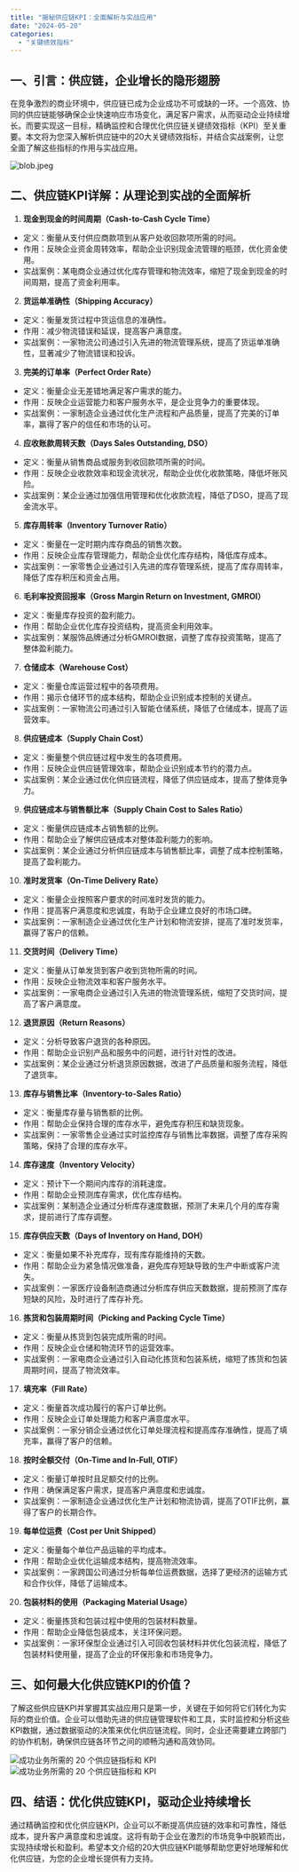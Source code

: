 ```yaml
---
title: "揭秘供应链KPI：全面解析与实战应用"
date: "2024-05-20"
categories: 
  - "关键绩效指标"
---
```


## 一、引言：供应链，企业增长的隐形翅膀

在竞争激烈的商业环境中，供应链已成为企业成功不可或缺的一环。一个高效、协同的供应链能够确保企业快速响应市场变化，满足客户需求，从而驱动企业持续增长。而要实现这一目标，精确监控和合理优化供应链关键绩效指标（KPI）至关重要。本文将为您深入解析供应链中的20大关键绩效指标，并结合实战案例，让您全面了解这些指标的作用与实战应用。

![blob.jpeg](images/1664243830-blob-jpeg.jpeg)

## 二、供应链KPI详解：从理论到实战的全面解析

1. **现金到现金的时间周期（Cash-to-Cash Cycle Time）**

- 定义：衡量从支付供应商款项到从客户处收回款项所需的时间。
- 作用：反映企业资金周转效率，帮助企业识别现金流管理的瓶颈，优化资金使用。
- 实战案例：某电商企业通过优化库存管理和物流效率，缩短了现金到现金的时间周期，提高了资金利用率。

2. **货运单准确性（Shipping Accuracy）**

- 定义：衡量发货过程中货运信息的准确性。
- 作用：减少物流错误和延误，提高客户满意度。
- 实战案例：一家物流公司通过引入先进的物流管理系统，提高了货运单准确性，显著减少了物流错误和投诉。

3. **完美的订单率（Perfect Order Rate）**

- 定义：衡量企业无差错地满足客户需求的能力。
- 作用：反映企业运营能力和客户服务水平，是企业竞争力的重要体现。
- 实战案例：一家制造企业通过优化生产流程和产品质量，提高了完美的订单率，赢得了客户的信任和市场的认可。

4. **应收账款周转天数（Days Sales Outstanding, DSO）**

- 定义：衡量从销售商品或服务到收回款项所需的时间。
- 作用：反映企业收款效率和现金流状况，帮助企业优化收款策略，降低坏账风险。
- 实战案例：某企业通过加强信用管理和优化收款流程，降低了DSO，提高了现金流水平。

5. **库存周转率（Inventory Turnover Ratio）**

- 定义：衡量在一定时期内库存商品的销售次数。
- 作用：反映企业库存管理能力，帮助企业优化库存结构，降低库存成本。
- 实战案例：一家零售企业通过引入先进的库存管理系统，提高了库存周转率，降低了库存积压和资金占用。

6. **毛利率投资回报率（Gross Margin Return on Investment, GMROI）**

- 定义：衡量库存投资的盈利能力。
- 作用：帮助企业优化库存投资结构，提高资金利用效率。
- 实战案例：某服饰品牌通过分析GMROI数据，调整了库存投资策略，提高了整体盈利能力。

7. **仓储成本（Warehouse Cost）**

- 定义：衡量仓库运营过程中的各项费用。
- 作用：揭示仓储环节的成本结构，帮助企业识别成本控制的关键点。
- 实战案例：一家物流公司通过引入智能仓储系统，降低了仓储成本，提高了运营效率。

8. **供应链成本（Supply Chain Cost）**

- 定义：衡量整个供应链过程中发生的各项费用。
- 作用：反映企业供应链管理效率，帮助企业识别成本节约的潜力点。
- 实战案例：某企业通过优化供应链流程，降低了供应链成本，提高了整体竞争力。

9. **供应链成本与销售额比率（Supply Chain Cost to Sales Ratio）**

- 定义：衡量供应链成本占销售额的比例。
- 作用：帮助企业了解供应链成本对整体盈利能力的影响。
- 实战案例：某企业通过分析供应链成本与销售额比率，调整了成本控制策略，提高了盈利能力。

10. **准时发货率（On-Time Delivery Rate）**

- 定义：衡量企业按照客户要求的时间准时发货的能力。
- 作用：提高客户满意度和忠诚度，有助于企业建立良好的市场口碑。
- 实战案例：一家制造企业通过优化生产计划和物流安排，提高了准时发货率，赢得了客户的信赖。

11. **交货时间（Delivery Time）**

- 定义：衡量从订单发货到客户收到货物所需的时间。
- 作用：反映企业物流效率和客户服务水平。
- 实战案例：一家电商企业通过引入先进的物流管理系统，缩短了交货时间，提高了客户满意度。

12. **退货原因（Return Reasons）**

- 定义：分析导致客户退货的各种原因。
- 作用：帮助企业识别产品和服务中的问题，进行针对性的改进。
- 实战案例：某企业通过分析退货原因数据，改进了产品质量和服务流程，降低了退货率。

13. **库存与销售比率（Inventory-to-Sales Ratio）**

- 定义：衡量库存量与销售额的比例。
- 作用：帮助企业保持合理的库存水平，避免库存积压和缺货现象。
- 实战案例：一家零售企业通过实时监控库存与销售比率数据，调整了库存采购策略，保持了合理的库存水平。

14. **库存速度（Inventory Velocity）**

- 定义：预计下一个期间内库存的消耗速度。
- 作用：帮助企业预测库存需求，优化库存结构。
- 实战案例：某制造企业通过分析库存速度数据，预测了未来几个月的库存需求，提前进行了库存调整。

15. **库存供应天数（Days of Inventory on Hand, DOH）**

- 定义：衡量如果不补充库存，现有库存能维持的天数。
- 作用：帮助企业为紧急情况做准备，避免库存短缺导致的生产中断或客户流失。
- 实战案例：一家医疗设备制造商通过分析库存供应天数数据，提前预测了库存短缺的风险，及时进行了库存补充。

16. **拣货和包装周期时间（Picking and Packing Cycle Time）**

- 定义：衡量从拣货到包装完成所需的时间。
- 作用：反映企业仓储和物流环节的运营效率。
- 实战案例：一家电商企业通过引入自动化拣货和包装系统，缩短了拣货和包装周期时间，提高了物流效率。

17. **填充率（Fill Rate）**

- 定义：衡量首次成功履行的客户订单比例。
- 作用：反映企业订单处理能力和客户满意度水平。
- 实战案例：一家分销企业通过优化订单处理流程和提高库存准确性，提高了填充率，赢得了客户的信赖。

18. **按时全额交付（On-Time and In-Full, OTIF）**

- 定义：衡量订单按时且足额交付的比例。
- 作用：确保满足客户需求，提高客户满意度和忠诚度。
- 实战案例：一家制造企业通过优化生产计划和物流协调，提高了OTIF比例，赢得了客户的长期合作。

19. **每单位运费（Cost per Unit Shipped）**

- 定义：衡量每个单位产品运输的平均成本。
- 作用：帮助企业优化运输成本结构，提高物流效率。
- 实战案例：一家跨国公司通过分析每单位运费数据，选择了更经济的运输方式和合作伙伴，降低了运输成本。

20. **包装材料的使用（Packaging Material Usage）**

- 定义：衡量拣货和包装过程中使用的包装材料数量。
- 作用：帮助企业降低包装成本，关注环保问题。
- 实战案例：一家环保型企业通过引入可回收包装材料并优化包装流程，降低了包装材料使用量，提高了企业的环保形象和市场竞争力。

## 三、如何最大化供应链KPI的价值？

了解这些供应链KPI并掌握其实战应用只是第一步，关键在于如何将它们转化为实际的商业价值。企业可以借助先进的供应链管理软件和工具，实时监控和分析这些KPI数据，通过数据驱动的决策来优化供应链流程。同时，企业还需要建立跨部门的协作机制，确保供应链各环节之间的顺畅沟通和高效协同。

![成功业务所需的 20 个供应链指标和 KPI](images/7a9cc7a95ea826ef46fc6ddbcc8303a6.png~tplv-r2kw2awwi5-image.webp)![成功业务所需的 20 个供应链指标和 KPI](images/6cc6de3a1865fd220dff13b5c36ecb60.png~tplv-r2kw2awwi5-image.webp)

## 四、结语：优化供应链KPI，驱动企业持续增长

通过精确监控和优化供应链KPI，企业可以不断提高供应链的效率和可靠性，降低成本，提升客户满意度和忠诚度。这将有助于企业在激烈的市场竞争中脱颖而出，实现持续增长和盈利。希望本文介绍的20大供应链KPI能够帮助您更好地理解和优化供应链，为您的企业增长提供有力支持。
